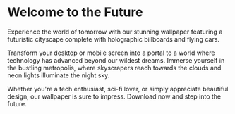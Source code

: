 <!--
Write me markdown content of website with wallpaper:

"A futuristic cityscape with holographic billboards and flying cars"

The header of the page should not be copy of the text but rather a real content of the website which is using this wallpaper.
-->

<!--font:"Montserrat"-->

# Welcome to the Future

Experience the world of tomorrow with our stunning wallpaper featuring a futuristic cityscape complete with holographic billboards and flying cars. 

Transform your desktop or mobile screen into a portal to a world where technology has advanced beyond our wildest dreams. Immerse yourself in the bustling metropolis, where skyscrapers reach towards the clouds and neon lights illuminate the night sky.

Whether you're a tech enthusiast, sci-fi lover, or simply appreciate beautiful design, our wallpaper is sure to impress. Download now and step into the future.
